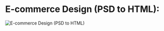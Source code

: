 # E-commerce Design (PSD to HTML):
![E-commerce Design (PSD to HTML)](https://user-images.githubusercontent.com/83280369/192339817-2a2587e0-94cc-4575-ad3a-8808f2db09c1.jpg)


